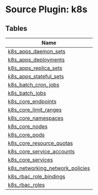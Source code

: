 # Source Plugin: k8s
## Tables
| Name          |
| ------------- |
| [k8s_apps_daemon_sets](k8s_apps_daemon_sets.md) |
| [k8s_apps_deployments](k8s_apps_deployments.md) |
| [k8s_apps_replica_sets](k8s_apps_replica_sets.md) |
| [k8s_apps_stateful_sets](k8s_apps_stateful_sets.md) |
| [k8s_batch_cron_jobs](k8s_batch_cron_jobs.md) |
| [k8s_batch_jobs](k8s_batch_jobs.md) |
| [k8s_core_endpoints](k8s_core_endpoints.md) |
| [k8s_core_limit_ranges](k8s_core_limit_ranges.md) |
| [k8s_core_namespaces](k8s_core_namespaces.md) |
| [k8s_core_nodes](k8s_core_nodes.md) |
| [k8s_core_pods](k8s_core_pods.md) |
| [k8s_core_resource_quotas](k8s_core_resource_quotas.md) |
| [k8s_core_service_accounts](k8s_core_service_accounts.md) |
| [k8s_core_services](k8s_core_services.md) |
| [k8s_networking_network_policies](k8s_networking_network_policies.md) |
| [k8s_rbac_role_bindings](k8s_rbac_role_bindings.md) |
| [k8s_rbac_roles](k8s_rbac_roles.md) |
